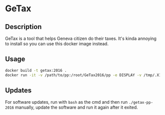 # GeTax

## Description

GeTax is a tool that helps Geneva citizen do their taxes. It's kinda
annoying to install so you can use this docker image instead.

## Usage

``` bash
docker build -t getax:2016 .
docker run -it -v /path/to/pp:/root/GeTax2016/pp -e DISPLAY -v /tmp/.X11-unix/:/tmp/.X11-unix getax:2016
```

## Updates

For software updates, run with `bash` as the cmd and then run `./getax-pp-2016` manually,
update the software and run it again after it exited.
